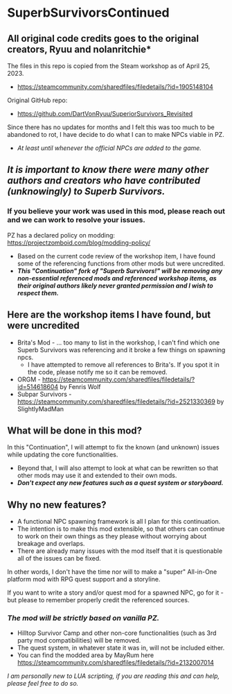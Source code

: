 # SuperbSurvivorsContinued

## All original code credits goes to the original creators, Ryuu and nolanritchie*
The files in this repo is copied from the Steam workshop as of April 25, 2023.  
* https://steamcommunity.com/sharedfiles/filedetails/?id=1905148104

Original GitHub repo:  
* https://github.com/DartVonRyuu/SuperiorSurvivors_Revisited

Since there has no updates for months and I felt this was too much to be abandoned to rot, I have decide to do what I can to make NPCs viable in PZ.

* *At least until whenever the official NPCs are added to the game.*

## *It is important to know there were many other authors and creators who have contributed (unknowingly) to Superb Survivors.*  
### If you believe your work was used in this mod, please reach out and we can work to resolve your issues.
PZ has a declared policy on modding: https://projectzomboid.com/blog/modding-policy/

* Based on the current code review of the workshop item, I have found some of the referencing functions from other mods but were uncredited.  
* *__This "Continuation" fork of "Superb Survivors!" will be removing any non-essential referenced mods and referenced workshop items, as their original authors likely never granted permission and I wish to respect them.__*

## Here are the workshop items I have found, but were uncredited
* Brita's Mod - ... too many to list in the workshop, I can't find which one Superb Survivors was referencing and it broke a few things on spawning npcs.  
  * I have attempted to remove all references to Brita's. If you spot it in the code, please notify me so it can be removed.  
* ORGM - https://steamcommunity.com/sharedfiles/filedetails/?id=514618604 by Fenris Wolf  
* Subpar Survivors - https://steamcommunity.com/sharedfiles/filedetails/?id=2521330369 by SlightlyMadMan

## What will be done in this mod?
In this "Continuation", I will attempt to fix the known (and unknown) issues while updating the core functionalities.  

* Beyond that, I will also attempt to look at what can be rewritten so that other mods may use it and extended to their own mods.  
* ***Don't expect any new features such as a quest system or storyboard.***  

## Why no new features?
* A functional NPC spawning framework is all I plan for this continuation.
* The intention is to make this mod extensible, so that others can continue to work on their own things as they please without worrying about breakage and overlaps.  
* There are already many issues with the mod itself that it is questionable all of the issues can be fixed.

In other words, I don't have the time nor will to make a "super" All-in-One platform mod with RPG quest support and a storyline.  

If you want to write a story and/or quest mod for a spawned NPC, go for it - but please to remember properly credit the referenced sources.  

### *The mod will be strictly based on vanilla PZ.*
* Hilltop Survivor Camp and other non-core functionalities (such as 3rd party mod compatibilities) will be removed.  
* The quest system, in whatever state it was in, will not be included either.  
* You can find the modded area by MayRum here https://steamcommunity.com/sharedfiles/filedetails/?id=2132007014

*I am personally new to LUA scripting, if you are reading this and can help, please feel free to do so.*
